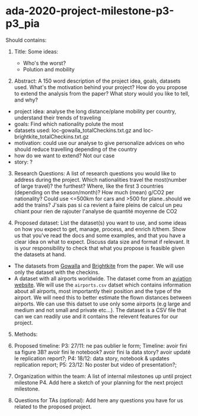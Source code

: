 # ada-2020-project-milestone-p3-p3_pia

Should contains:

1) Title: Some ideas:  
    - Who's the worst?  
    - Polution and mobility  

2) Abstract: A 150 word description of the project idea, goals, datasets used. What's the motivation behind your project? How do you propose to extend the analysis from the paper? What story would you like to tell, and why? 
  - project idea: analyse the long distance/plane mobility per country, understand their trends of traveling 
  - goals: Find which nationality polute the most
  - datasets used: loc-gowalla_totalCheckins.txt.gz and loc-brightkite_totalCheckins.txt.gz
  - motivation: could use our analyse to give personalize advices on who should reduce travelling depending of the country
  - how do we want to extend? Not our case
  - story: ?

3) Research Questions: A list of research questions you would like to address during the project.
Which nationalities travel the most(number of large travel)? the furthest? Where, like the first 3 countries (depending on the season/month)? How much (mean) g/CO2 per nationality? Could use <=500km for cars and >500 for plane..should we add the trains? J'sais pas si ca revient a faire pleins de calcul un peu chiant pour rien de rajouter l'analyse de quantité moyenne de CO2

4) Proposed dataset: List the dataset(s) you want to use, and some ideas on how you expect to get, manage, process, and enrich it/them. Show us that you've read the docs and some examples, and that you have a clear idea on what to expect. Discuss data size and format if relevant. It is your responsibility to check that what you propose is feasible given the datasets at hand.
- The datasets from [Gowalla](https://snap.stanford.edu/data/loc-Gowalla.html) and [Brightkite](https://snap.stanford.edu/data/loc-Brightkite.html) from the paper. We will use only the dataset with the checkins.
- A dataset with all airports worldwide. The dataset come from an [aviation website](https://ourairports.com/data/). We will use the `airports.csv` datset which contains information about all airports, most importantly their position and the type of the airport. We will need this to better estimate the flown distances between airports. We can use this datset to use only some airports (e.g large and medium and not small and private etc...). The dataset is a CSV file that can we can readily use and it contains the relevent features for our project.

5) Methods:

6) Proposed timeline:
  P3: 27/11: ne pas oublier le form;
  Timeline:
    avoir fini sa figure 3B?
    avoir fini le notebook?
    avoir fini la data story?
    avoir updaté le replication report?;
  P4: 18/12: data story, notebook & updates replication report;
  P5: 23/12: No poster but video of presentation?;

7) Organization within the team: A list of internal milestones up until project milestone P4. Add here a sketch of your planning for the next project milestone.
  
8) Questions for TAs (optional): Add here any questions you have for us related to the proposed project.
  
